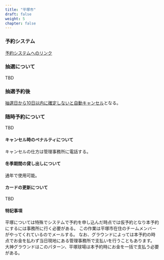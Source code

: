 ```yaml
---
title: "平塚市"
draft: false
weight: 5
chapter: false
---
```


### 予約システム

[予約システムへのリンク](https://shisetsu.city.hiratsuka.kanagawa.jp/)

### 抽選について

TBD

### 抽選予約後

[抽選日から10日以内に確定しないと自動キャンセル](http://www.city.hiratsuka.kanagawa.jp/shisetu/page-c_02995.html)となる。

### 随時予約について

TBD

#### キャンセル時のペナルティについて

キャンセルの仕方は管理事務所に電話する。

#### 冬季期間の貸し出しについて

通年で使用可能。

#### カードの更新について

TBD

#### 特記事項

平塚については特殊でシステムで予約を申し込んだ時点では仮予約となり本予約にするには事務所に行く必要がある。
この作業は平塚市在住のチームメンバーがやってくれているのでメールする。
なお、グラウンドによっては本予約の時点でお金を払わず当日現地にある管理事務所で支払いを行うこともあります。
大神グラウンドはこのパターン、平塚球場は本予約時にお金を一括で支払う必要がある。
